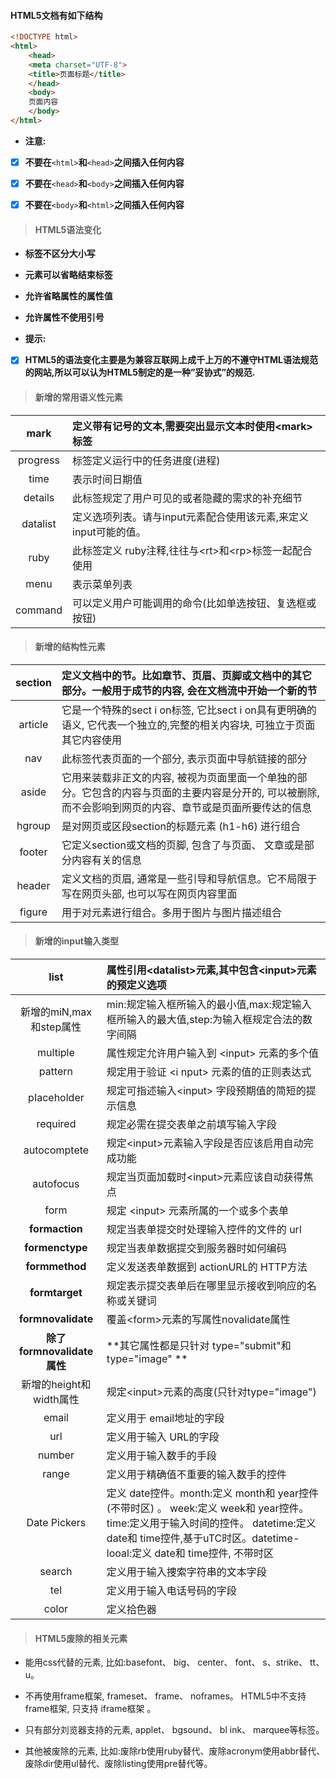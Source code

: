 #### HTML5文档有如下结构

```HTML
<!DOCTYPE html>
<html>
    <head>
    <meta charset="UTF-8">
    <title>页面标题</title>
    </head>
    <body>
    页面内容
    </body>
</html>
```

* **注意:**

* [x] **不要在**`<html>`**和**`<head>`**之间插入任何内容**

* [x] **不要在**`<head>`**和**`<body>`**之间插入任何内容**

* [x] **不要在**`<body>`**和**`<html>`**之间插入任何内容**

> #### HTML5语法变化

* **标签不区分大小写**
* **元素可以省略结束标签**
* **允许省略属性的属性值**
* **允许属性不使用引号**

* **提示:**

* [x] **HTML5的语法变化主要是为兼容互联网上成千上万的不遵守HTML语法规范的网站,所以可以认为HTML5制定的是一种”妥协式”的规范.**

> #### 新增的常用语义性元素

| mark | 定义带有记号的文本,需要突出显示文本时使用&lt;mark&gt;标签 |
| :---: | :--- |
| progress | 标签定义运行中的任务进度\(进程\) |
| time | 表示时间日期值 |
| details | 此标签规定了用户可见的或者隐藏的需求的补充细节 |
| datalist | 定义选项列表。请与input元素配合使用该元素,来定义input可能的值。 |
| ruby | 此标签定义 ruby注释,往往与&lt;rt&gt;和&lt;rp&gt;标签一起配合使用 |
| menu | 表示菜单列表 |
| command | 可以定义用户可能调用的命令\(比如单选按钮、复选框或按钮\) |

> #### 新增的结构性元素

| section | 定义文档中的节。比如章节、页眉、页脚或文档中的其它部分。一般用于成节的内容, 会在文档流中开始一个新的节 |
| :---: | :--- |
| article | 它是一个特殊的sect i on标签, 它比sect i on具有更明确的语义, 它代表一个独立的,完整的相关内容块, 可独立于页面其它内容使用 |
| nav | 此标签代表页面的一个部分, 表示页面中导航链接的部分 |
| aside | 它用来装载非正文的内容, 被视为页面里面一个单独的部分。它包含的内容与页面的主要内容是分开的, 可以被删除, 而不会影响到网页的内容、章节或是页面所要传达的信息 |
| hgroup | 是对网页或区段section的标题元素 \(h1-h6\) 进行组合 |
| footer | 它定义section或文档的页脚, 包含了与页面、 文章或是部分内容有关的信息 |
| header | 定义文档的页眉, 通常是一些引导和导航信息。它不局限于写在网页头部, 也可以写在网页内容里面 |
| figure | 用于对元素进行组合。多用于图片与图片描述组合 |

> #### 新增的input输入类型

| list | 属性引用&lt;datalist&gt;元素,其中包含&lt;input&gt;元素的预定义选项 |
| :---: | :--- |
| 新增的miN,max和step属性 | min:规定输入框所输入的最小值,max:规定输入框所输入的最大值,step:为输入框规定合法的数字间隔 |
| multiple | 属性规定允许用户输入到 &lt;input&gt; 元素的多个值 |
| pattern | 规定用于验证 &lt;i nput&gt; 元素的值的正则表达式 |
| pIaceholder | 规定可指述输入&lt;input&gt; 字段预期值的简短的提示信息 |
| required | 规定必需在提交表单之前填写输入字段 |
| autocomptete | 规定&lt;input&gt;元素输入字段是否应该启用自动完成功能 |
| autofocus | 规定当页面加载时&lt;input&gt;元素应该自动获得焦点 |
| form | 规定 &lt;input&gt; 元素所属的一个或多个表单 |
| **formaction** | 规定当表单提交时处理输入控件的文件的 url |
| **formenctype** | 规定当表单数据提交到服务器时如何编码 |
| **formmethod** | 定义发送表单数据到 actionURL的 HTTP方法 |
| **formtarget** | 规定表示提交表单后在哪里显示接收到响应的名称或关键词 |
| **formnovalidate** | 覆盖&lt;form&gt;元素的写属性novalidate属性 |
| **除了formnovalidate属性** | **其它属性都是只针对 type="submit"和 type="image" ** |
| 新增的height和width属性 | 规定&lt;input&gt;元素的高度\(只针对type="image"\) |
| email | 定义用于 email地址的字段 |
| url | 定义用于输入 URL的字段 |
| number | 定义用于输入数手的手段 |
| range | 定义用于精确值不重要的输入数手的控件 |
| Date Pickers | 定义 date控件。month:定义 month和 year控件\(不带时区\) 。 week:定义 week和 year控件。 time:定义用于输入时间的控件。 datetime:定义 date和 time控件,基于uTC时区。datetime-looal:定义 date和 time控件,  不带时区 |
| search | 定义用于输入捜索字符串的文本字段 |
| tel | 定义用于输入电话号码的字段 |
| color | 定义拾色器 |

> #### HTML5废除的相关元素

* 能用css代替的元素,  比如:basefont、 big、 center、 font、 s、strike、 tt、 u。

* 不再使用frame框架, frameset、 frame、 noframes。 HTML5中不支持frame框架, 只支持 iframe框架 。

* 只有部分刘览器支持的元素, applet、 bgsound、 bl ink、 marquee等标签。

* 其他被废除的元素, 比如:废除rb使用ruby替代、废除acronym使用abbr替代、废除dir使用ul替代、废除listing使用pre替代等。




